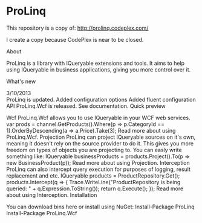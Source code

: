 # ProLinq

This repository is a copy of: http://prolinq.codeplex.com/

I create a copy because CodePlex is near to be closed.

About

ProLinq is a library with IQueryable extensions and tools. It aims to help using IQueryable in business applications, giving you more control over it.

What's new

3/10/2013  
ProLinq is updated.
Added configuration options
Added fluent configuration API
ProLinq.Wcf is released. See documentation.
Quick preview

Wcf
ProLinq.Wcf allows you to use IQueryable in your WCF web services.
var prods = channel.GetProducts().Where(p => p.CategoryId == 1).OrderByDescending(a => a.Price).Take(3);
Read more about using ProLinq.Wcf.
Projection
ProLinq can project IQueryable sources on it's own, meaning it doesn't rely on the source provider to do it. This gives you more freedom on types of objects you are projecting to. You can easly write something like:
IQueryable<BusinessProduct> businessProducts = products.Project().To<BusinessProduct>(p => new BusinessProduct(p)); 
Read more about using Projection.
Interception
ProLinq can also intercept query execution for purposes of logging, result replacement and etc.
IQueryable<Product> products = ProductRepository.Get();
products.Intercept(q =>
		{
			Trace.WriteLine("ProductRepository is being queried: " + q.Expression.ToString());
			return q.Execute();
		});
Read more about using Interception.
Installation

You can download bins here or install using NuGet:
Install-Package ProLinq
Install-Package ProLinq.Wcf
